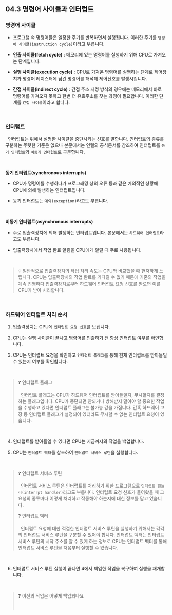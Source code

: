 ## 04.3 명령어 사이클과 인터럽트

### 명령어 사이클

- 프로그램 속 명령어들은 일정한 주기를 반복하면서 실행됩니다. 이러한 주기를 `명령어 사이클(instruction cycle)`이라고 부릅니다.

- **인출 사이클(fetch cycle)** : 메모리에 있는 명령어를 실행하기 위해 CPU로 가져오는 단계입니다.

- **실행 사이클(execution cycle)** : CPU로 가져온 명령어를 실행하는 단계로 제어장치가 명령어 레지스터에 담긴 명령어를 해석해 제어신호를 발생시킵니다.

- **간접 사이클(indirect cycle)** : 간접 주소 지정 방식의 경우에는 메모리에서 바로 명령어를 가져오지 못하고 한번 더 유효주소를 찾는 과정이 필요합니다. 이러한 단계를 `간접 사이클`이라고 합니다.

<br>

### 인터럽트

&nbsp;&nbsp;인터럽트는 위에서 설명한 사이클을 중단시키는 신호를 말합니다. 인터럽트의 종류를 구분하는 뚜렷한 기준은 없으나 본문에서는 인텔의 공식문서를 참조하여 인터럽트를 `동기 인터럽트`와 `비동기 인터럽트`로 구분합니다.

<br>

**동기 인터럽트(synchronous interrupts)**

- CPU가 명령어를 수행하다가 프로그래밍 상의 오류 등과 같은 예외적인 상황에 CPU에 의해 발생하는 인터럽트입니다.

- 동기 인터럽트는 `예외(exception)`라고도 부릅니다.

<br>

**비동기 인터럽트(asynchronous interrupts)**

- 주로 입출력장치에 의해 발생하는 인터럽트입니다. 본문에서는 `하드웨어 인터럽트`라고도 부릅니다.

- 입출력장치에서 작업 완료 알림을 CPU에게 알릴 때 주로 사용됩니다.

<br>

> 💡 일반적으로 입출력장치의 작업 처리 속도는 CPU와 비교했을 때 현저하게 느립니다. CPU는 입출력장치의 작업 완료를 기다릴 수 없기 때문에 기존의 작업을 계속 진행하다 입출력장치로부터 하드웨어 인터럽트 요청 신호를 받으면 이를 CPU가 받아 처리합니다.

<br>

### 하드웨어 인터럽트 처리 순서

1. 입출력장치는 CPU에 `인터럽트 요청 신호`를 보냅니다.

2. CPU는 실행 사이클이 끝나고 명령어를 인출하기 전 항상 인터럽트 여부를 확인합니다.

3. CPU는 인터럽트 요청을 확인하고 `인터럽트 플래그`를 통해 현재 인터럽트를 받아들일 수 있는지 여부를 확인합니다.

<br>

> ❓ 인터럽트 플래그
>
> &nbsp;&nbsp;인터럽트 플래그는 CPU가 하드웨어 인터럽트를 받아들일지, 무시할지를 결정하는 플래그입니다. CPU가 중단되면 안되거나 방해받지 말아야 할 중요한 작업을 수행하고 있다면 인터럽트 플래그는 불가능 값을 가집니다. 간혹 하드웨어 고장 등 인터럽트 플래그가 설정되어 있더라도 무시할 수 없는 인터럽트 요청이 있습니다.

<br>

4. 인터럽트를 받아들일 수 있다면 CPU는 지금까지의 작업을 백업합니다.

5. CPU는 `인터럽트 벡터`를 참조하여 `인터럽트 서비스 루틴`을 실행합니다.

<br>

> ❓ 인터럽트 서비스 루틴
>
> &nbsp;&nbsp;인터럽트 서비스 루틴은 인터럽트를 처리하기 위한 프로그램으로 `인터럽트 핸들러(interrpt handler)`라고도 부릅니다. 인터럽트 요청 신호가 들어왔을 때 그 요청의 종류마다 어떻게 처리하고 작동해야 하는지에 대한 정보를 담고 있습니다.
>
> ❓ 인터럽트 벡터
>
> &nbsp;&nbsp;인터럽트 요청에 대한 적절한 인터럽트 서비스 루틴을 실행하기 위해서는 각각의 인터럽트 서비스 루틴을 구분할 수 있어야 합니다. 인터럽트 벡터는 인터럽트 서비스 루틴의 시작 주소를 알 수 있게 하는 정보로 CPU는 인터럽트 벡터를 통해 인터럽트 서비스 루틴을 처음부터 실행할 수 있습니다.

<br>

6. 인터럽트 서비스 루틴 실행이 끝나면 4에서 백업한 작업을 복구하여 실행을 재개합니다.

<br>

> ❓ 이전의 작업은 어떻게 백업되나요
>
> &nbsp;&nbsp;

<br>
